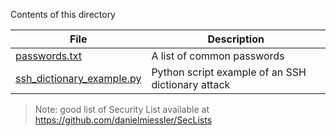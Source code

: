Contents of this directory

| File | Description |
|-     |-            |
| [passwords.txt](./passwords.txt)   | A list of common passwords |
| [ssh_dictionary_example.py](./ssh_dictionary_example.py) | Python script example of an SSH dictionary attack |


> Note: good list of Security List available at https://github.com/danielmiessler/SecLists
